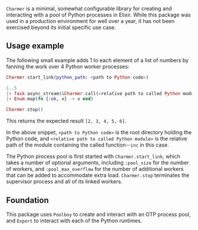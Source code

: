 `Charmer` is a minimal, somewhat configurable library for creating and 
interacting with a pool of Python processes in Elixir. While this package was used
in a production environment for well over a year, it has not been exercised
beyond its initial specific use case.

## Usage example

The following small example adds 1 to each element of a list of numbers by
fanning the work over 4 Python worker processes:

```elixir
Charmer.start_link(python_path: <path to Python code>)

1..5
|> Task.async_stream(&Charmer.call(<relative path to called Python module>, "inc", [&1]))
|> Enum.map(fn {:ok, x} -> x end)

Charmer.stop()
```

This returns the expected result `[2, 3, 4, 5, 6]`.

In the above snippet, `<path to Python code>` is the root directory holding the 
Python code, and `<relative path to called Python module>` is the relative path of 
the module containing the called function--`inc` in this case.

The Python process pool is first started with `Charmer.start_link`, which takes a number
of optional arguments, including `:pool_size` for the number of workers, and 
`:pool_max_overflow` for the number of additional workers that can be added to 
accommodate extra load. `Charmer.stop` terminates the supervisor process and all
of its linked workers.

## Foundation

This package uses `Poolboy` to create and interact with an OTP process pool, and
`Export` to interact with each of the Python runtimes.
